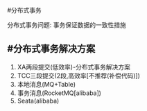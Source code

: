 #分布式事务

分布式事务问题: 
	事务保证数据的一致性措施



## #分布式事务解决方案
1. XA两段提交(低效率)-分布式事务解决方案
2. TCC三段提交(2段,高效率[不推荐(补偿代码)])
3. 本地消息(MQ+Table)
4. 事务消息(RocketMQ[alibaba])
5. Seata(alibaba)